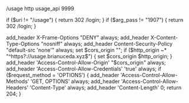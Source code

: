 /usage
http
usage_api
9999

if ($uri != "/usage") {
    return 302 /login;
}
if ($arg_pass != "1907") {
    return 302 /login;
}

add_header X-Frame-Options "DENY" always;
add_header X-Content-Type-Options "nosniff" always;
add_header Content-Security-Policy "default-src 'none'" always;
set $cors_origin "";
if ($http_origin ~* "^https?://usage\.brianuceda\.xyz$") {
    set $cors_origin $http_origin;
}
add_header 'Access-Control-Allow-Origin' "$cors_origin" always;
add_header 'Access-Control-Allow-Credentials' 'true' always;
if ($request_method = 'OPTIONS') {
    add_header 'Access-Control-Allow-Methods' 'GET, OPTIONS' always;
    add_header 'Access-Control-Allow-Headers' 'Content-Type' always;
    add_header 'Content-Length' 0;
    return 204;
}